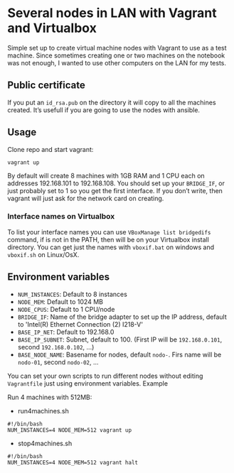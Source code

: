 # Several nodes in LAN with Vagrant and Virtualbox

Simple set up to create virtual machine nodes with Vagrant to use as a test machine. Since sometimes creating one or two machines on the notebook was not enough, I wanted to use other computers on the LAN for my tests.

## Public certificate 

If you put an `id_rsa.pub` on the directory it will copy to all the machines created. It’s usefull if you are going to use the nodes with ansible.

## Usage

Clone repo and start vagrant:

```
vagrant up
```

By default will create 8 machines with 1GB RAM and 1 CPU each on addresses 192.168.101 to 192.168.108. You should set up your `BRIDGE_IF`, or just probably set to 1 so you get the first interface. If you don’t write, then vagrant will just ask for the network card on creating.

### Interface names on Virtualbox

To list your interface names you can use `VBoxManage list bridgedifs` command, if is not in the PATH, then will be on your Virtualbox install directory. You can get just the names with `vboxif.bat` on windows and `vboxif.sh` on Linux/OsX.

## Environment variables

- `NUM_INSTANCES`: Default to 8 instances
- `NODE_MEM`: Default to 1024 MB
- `NODE_CPUS`: Default to 1 CPU/node
- `BRIDGE_IF`: Name of the bridge adapter to set up the IP address, default to 'Intel(R) Ethernet Connection (2) I218-V'
- `BASE_IP_NET`: Default to 192.168.0
- `BASE_IP_SUBNET`: Subnet, default to 100. (First IP will be `192.168.0.101`, second `192.168.0.102`, ...)
- `BASE_NODE_NAME`: Basename for nodes, default `nodo-`. Firs name will be `nodo-01`, second `nodo-02`, ...

You can set your own scripts to run different nodes without editing `Vagrantfile` just using environment variables. Example

Run 4 machines with 512MB:

- run4machines.sh

```
#!/bin/bash
NUM_INSTANCES=4 NODE_MEM=512 vagrant up
```

- stop4machines.sh
```
#!/bin/bash
NUM_INSTANCES=4 NODE_MEM=512 vagrant halt
```

